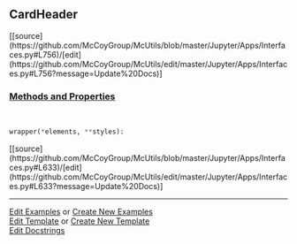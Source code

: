 ## <a id="McUtils.Jupyter.Apps.Interfaces.CardHeader">CardHeader</a> 
<div class="docs-source-link" markdown="1">
[[source](https://github.com/McCoyGroup/McUtils/blob/master/Jupyter/Apps/Interfaces.py#L756)/[edit](https://github.com/McCoyGroup/McUtils/edit/master/Jupyter/Apps/Interfaces.py#L756?message=Update%20Docs)]
</div>



<div class="collapsible-section">
 <div class="collapsible-section collapsible-section-header" markdown="1">
 
### <a class="collapse-link" data-toggle="collapse" href="#methods">Methods and Properties</a> <a class="float-right" data-toggle="collapse" href="#methods"><i class="fa fa-chevron-down"></i></a>

 </div>
 <div class="collapsible-section collapsible-section-body collapse" id="methods" markdown="1">

<a id="McUtils.Jupyter.JHTML.JHTML.JHTML.Bootstrap.CardHeader" class="docs-object-method">&nbsp;</a> 
```python
wrapper(*elements, **styles): 
```
<div class="docs-source-link" markdown="1">
[[source](https://github.com/McCoyGroup/McUtils/blob/master/Jupyter/Apps/Interfaces.py#L633)/[edit](https://github.com/McCoyGroup/McUtils/edit/master/Jupyter/Apps/Interfaces.py#L633?message=Update%20Docs)]
</div>

 </div>
</div>




___

[Edit Examples](https://github.com/McCoyGroup/McUtils/edit/gh-pages/ci/examples/McUtils/Jupyter/Apps/Interfaces/CardHeader.md) or 
[Create New Examples](https://github.com/McCoyGroup/McUtils/new/gh-pages/?filename=ci/examples/McUtils/Jupyter/Apps/Interfaces/CardHeader.md) <br/>
[Edit Template](https://github.com/McCoyGroup/McUtils/edit/gh-pages/ci/docs/McUtils/Jupyter/Apps/Interfaces/CardHeader.md) or 
[Create New Template](https://github.com/McCoyGroup/McUtils/new/gh-pages/?filename=ci/docs/templates/McUtils/Jupyter/Apps/Interfaces/CardHeader.md) <br/>
[Edit Docstrings](https://github.com/McCoyGroup/McUtils/edit/master/Jupyter/Apps/Interfaces.py#L756?message=Update%20Docs)